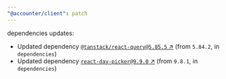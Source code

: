 ```yaml
---
"@accounter/client": patch
---
```

dependencies updates:
  - Updated dependency [`@tanstack/react-query@5.85.5` ↗︎](https://www.npmjs.com/package/@tanstack/react-query/v/5.85.5) (from `5.84.2`, in `dependencies`)
  - Updated dependency [`react-day-picker@9.9.0` ↗︎](https://www.npmjs.com/package/react-day-picker/v/9.9.0) (from `9.8.1`, in `dependencies`)
